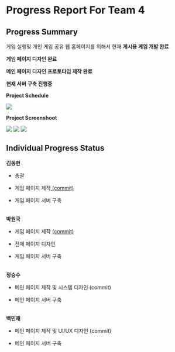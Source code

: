 <h1>Progress Report For Team 4</h1>


<h2>Progress Summary</h2>

게임 실행및 개인 게임 공유 웹 홈페이지를 위해서 현재 
<b>게시용 게임 개발 완료</b>

<b>게임 페이지 디자인 완료</b>

<b>메인 페이지 디자인 프로토타입 제작 완료</b>

<b>현재 서버 구축 진행중</b>

<b>Project Schedule</b>

<img src="./ReadMeFile/Gantt.png">

<b>Project Screenshoot</b>

<img src="./ReadMeFile/Example1.png">

<img src="./ReadMeFile/Example2.png">

<img src="./ReadMeFile/Example3.png">

<h2>Individual Progress Status</h2>
<b>김동현</b>

- 총괄

- 게임 페이지 제작<a href="https://github.com/ehdgus3130/Run-Jump"> (commit)</a>

- 게임 페이지 서버 구축

<br>
<b>박원국</b>

- 게임 페이지 제작 <a href="https://github.com/parkwonkuku/OSS-4_teamproject">  (commit) </a>

- 전체 페이지 디자인

- 게임 페이지 서버 구축


<br>
<b>정승수</b>

- 메인 페이지 제작 및 시스템 디자인 <a hfef="https://github.com/Chungss84/oss4team_server"> (commit) </a>


- 메인 페이지 서버 구축

<br>
<b>백민재</b>

- 메인 페이지 제작 및 UI/UX 디자인 <a hfef="https://github.com/akswo/GameWeb"> (commit) </a>

- 메인 페이지 서버 구축
